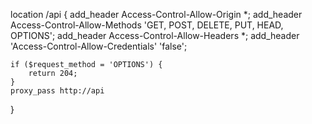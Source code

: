 location /api {
	add_header Access-Control-Allow-Origin *;
	add_header Access-Control-Allow-Methods 'GET, POST, DELETE, PUT, HEAD, OPTIONS';
	add_header Access-Control-Allow-Headers *;
	add_header 'Access-Control-Allow-Credentials' 'false';

	if ($request_method = 'OPTIONS') {
		return 204;
	}
	proxy_pass http://api
}